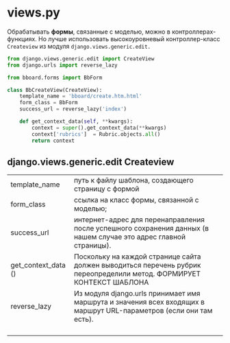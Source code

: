 # views.py

Обрабатывать **формы**, связанные с моделью, можно в контроллерах-функциях. Но лучше использовать высокоуровневый контроллер-класс `Createview` из модуля `django.views.generic.edit.`

```python
from django.views.generic.edit import CreateView
from django.urls import reverse_lazy

from bboard.forms import BbForm

class BbCreateView(CreateView):
    template_name = 'bboard/create.htm.html'
    form_class = BbForm
    success_url = reverse_lazy('index')

    def get_context_data(self, **kwargs):
        context = super().get_context_data(**kwargs)
        context['rubrics']  = Rubric.objects.all()
        return context
```

## django.views.generic.edit Createview

|                     |                                                              |
| ------------------- | ------------------------------------------------------------ |
| template_name       | путь к файлу шаблона, создающего страницу с формой           |
| form_class          | ссылка на класс формы, связанной с моделью;                  |
| success_url         | интернет-адрес для перенаправления после успешного сохране­ния данных (в нашем случае это адрес главной страницы). |
| get_context_data () | Поскольку на каждой странице сайта должен выводиться перечень рубрик переопределили метод. ФОРМИРУЕТ КОНТЕКСТ ШАБЛОНА |
| reverse_lazy        | Из модуля django.urls принимает имя маршрута и значе­ния всех входящих в маршрут URL-параметров (если они там есть). |
|                     |                                                              |
|                     |                                                              |
|                     |                                                              |
|                     |                                                              |

